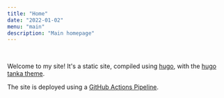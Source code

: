 ```yaml
---
title: "Home"
date: "2022-01-02"
menu: "main"
description: "Main homepage"
---
```


<br />

Welcome to my site! It's a static site, compiled using [hugo](https://gohugo.io/), with the [hugo tanka theme](https://github.com/nanxstats/hugo-tanka).

The site is deployed using a [GitHub Actions Pipeline](https://github.com/angusjellis/get-angus-promoted/blob/main/.github/workflows/gh-pages.yaml).

